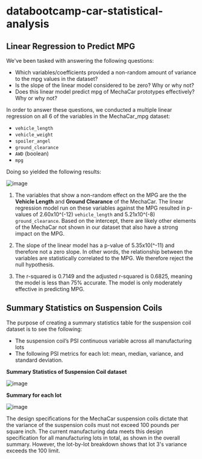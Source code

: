 # databootcamp-car-statistical-analysis

## Linear Regression to Predict MPG
We've been tasked with answering the following questions:
- Which variables/coefficients provided a non-random amount of variance to the mpg values in the dataset?
- Is the slope of the linear model considered to be zero? Why or why not?
- Does this linear model predict mpg of MechaCar prototypes effectively? Why or why not?

In order to answer these questions, we conducted a multiple linear regression on all 6 of the variables in the MechaCar_mpg dataset:
- `vehicle_length`
- `vehicle_weight`
- `spoiler_angel`
- `ground_clearance`
- `AWD` (boolean)
- `mpg`

Doing so yielded the following results:

![image](https://user-images.githubusercontent.com/31219195/188522932-df2e59fc-54c0-424d-bbfb-4d34293e0c53.png)

1. The variables that show a non-random effect on the MPG are the the **Vehicle Length** and **Ground Clearance** of the MechaCar. The linear regression model run on these variables against the MPG resulted in p-values of 2.60x10^(-12) `vehicle_length` and 5.21x10^(-8) `ground_clearance`. Based on the intercept, there are likely other elements of the MechaCar not shown in our dataset that also have a strong impact on the MPG.

2. The slope of the linear model has a p-value of 5.35x10(^-11) and therefore not a zero slope. In other words, the relationship between the variables are statistically correlated to the MPG. We therefore reject the null hypothesis.

3. The r-squared is 0.7149 and the adjusted r-squared is 0.6825, meaning the model is less than 75% accurate. The model is only moderately effective in predicting MPG.

## Summary Statistics on Suspension Coils
The purpose of creating a summary statistics table for the suspension coil dataset is to see the following:
- The suspension coil’s PSI continuous variable across all manufacturing lots
- The following PSI metrics for each lot: mean, median, variance, and standard deviation.

**Summary Statistics of Suspension Coil dataset**

![image](https://user-images.githubusercontent.com/31219195/188523977-85277c98-9255-447d-8505-cfdc6607eca1.png)

**Summary for each lot**

![image](https://user-images.githubusercontent.com/31219195/188524053-58aa713c-6827-4d59-afe9-9361005c00a2.png)

The design specifications for the MechaCar suspension coils dictate that the variance of the suspension coils must not exceed 100 pounds per square inch. The current manufacturing data meets this design specification for all manufacturing lots in total, as shown in the overall summary. However, the lot-by-lot breakdown shows that lot 3's variance exceeds the 100 limit.
